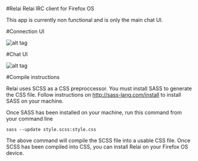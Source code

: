 #Relai
Relai IRC client for Firefox OS

This app is currently non functional and is only the main chat UI.

#Connection UI

![alt tag](http://i.imgur.com/NtFy48m.png)

#Chat UI

![alt tag](http://i.imgur.com/qCj2kWm.png)

#Compile instructions

Relai uses SCSS as a CSS preproccessor. You must install SASS to generate the CSS file.
Follow instructions on http://sass-lang.com/install to install SASS on your machine.

Once SASS has been installed on your machine, run this command from your command line

```sass --update style.scss:style.css```

The above command will compile the SCSS file into a usable CSS file. Once SCSS has been
compiled into CSS, you can install Relai on your Firefox OS device.
